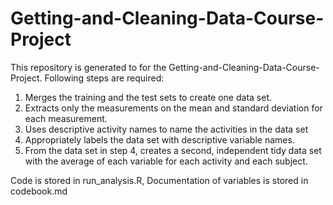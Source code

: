 # Getting-and-Cleaning-Data-Course-Project

This repository is generated to for the Getting-and-Cleaning-Data-Course-Project.
Following steps are required:
		
1. Merges the training and the test sets to create one data set.
2. Extracts only the measurements on the mean and standard deviation for each measurement. 
3. Uses descriptive activity names to name the activities in the data set
4. Appropriately labels the data set with descriptive variable names. 
5. From the data set in step 4, creates a second, independent tidy data set with the average of each variable for each activity and each subject.

Code is stored in run_analysis.R,
Documentation of variables is stored in codebook.md
